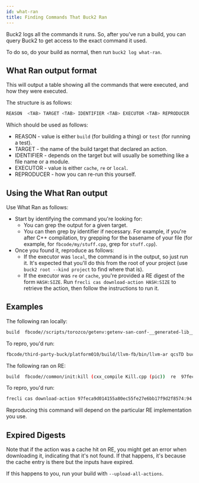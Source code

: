 ```yaml
---
id: what-ran
title: Finding Commands That Buck2 Ran
---
```


Buck2 logs all the commands it runs. So, after you've run a build, you can query
Buck2 to get access to the exact command it used.

To do so, do your build as normal, then run `buck2 log what-ran`.

## What Ran output format

This will output a table showing all the commands that were executed, and how
they were executed.

The structure is as follows:

```sh
REASON  <TAB> TARGET <TAB> IDENTIFIER <TAB> EXECUTOR <TAB> REPRODUCER
```

Which should be used as follows:

- REASON - value is either `build` (for building a thing) or `test` (for running
  a test).
- TARGET - the name of the build target that declared an action.
- IDENTIFIER - depends on the target but will usually be something like a file
  name or a module.
- EXECUTOR - value is either `cache`, `re` or `local`.
- REPRODUCER - how you can re-run this yourself.

## Using the What Ran output

Use What Ran as follows:

- Start by identifying the command you're looking for:
  - You can grep the output for a given target.
  - You can then grep by identifier if necessary. For example, if you're after
    C++ compilation, try grepping for the basename of your file (for example,
    for `fbcode/my/stuff.cpp`, grep for `stuff.cpp`).
- Once you found it, reproduce as follows:
  - If the executor was `local`, the command is in the output, so just run it.
    It's expected that you'll do this from the root of your project (use
    `buck2 root --kind project` to find where that is).
  - If the executor was `re` or `cache`, you're provided a RE digest of the form
    `HASH:SIZE`. Run `frecli cas download-action HASH:SIZE` to retrieve the
    action, then follow the instructions to run it.

## Examples

The following ran locally:

```bash
build  fbcode//scripts/torozco/getenv:getenv-san-conf-__generated-lib__ (archive_thin libgetenv-san-conf-__generated-lib__.pic.a)  local  fbcode/third-party-buck/platform010/build/llvm-fb/bin/llvm-ar qcsTD buck-out/v2/gen/fbcode/d839c731f5505c62/scripts/torozco/getenv/__getenv-san-conf-__generated-lib____/libgetenv-san-conf-__generated-lib__.pic.a buck-out/v2/gen/fbcode/d839c731f5505c62/scripts/torozco/getenv/__getenv-san-conf-__generated-lib____/__objects__/san-conf.c.pic.o
```

To repro, you'd run:

```bash
fbcode/third-party-buck/platform010/build/llvm-fb/bin/llvm-ar qcsTD buck-out/v2/gen/fbcode/d839c731f5505c62/scripts/torozco/getenv/__getenv-san-conf-__generated-lib____/libgetenv-san-conf-__generated-lib__.pic.a buck-out/v2/gen/fbcode/d839c731f5505c62/scripts/torozco/getenv/__getenv-san-conf-__generated-lib____/__objects__/san-conf.c.pic.
```

The following ran on RE:

```bash
build  fbcode//common/init:kill (cxx_compile Kill.cpp (pic))  re  97feca9d014155a80ec55fe27e6bb17f9d2f8574:94
```

<FbInternalOnly>
To repro, you'd run:

```bash
frecli cas download-action 97feca9d014155a80ec55fe27e6bb17f9d2f8574:94
```

</FbInternalOnly>
<OssOnly>
Reproducing this command will depend on the particular RE implementation you use.
</OssOnly>

## Expired Digests

Note that if the action was a cache hit on RE, you might get an error when
downloading it, indicating that it's not found. If that happens, it's because
the cache entry is there but the inputs have expired.

If this happens to you, run your build with `--upload-all-actions`.
